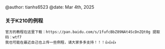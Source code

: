 @author: tianhs6523
@date: Mar 4th, 2025

### 关于K210的例程
    官方的教程在这里下载：https://pan.baidu.com/s/1fufcBbZ89NAt4ScDnZQt0g 提取码：wtf7
    我也可能在最近自己也上传一些例程，请大家多多支持！！！👍👍👍

